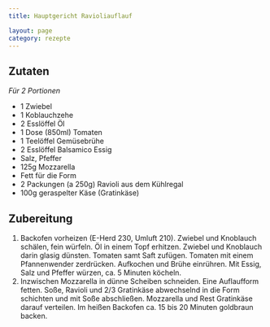 ```yaml
---
title: Hauptgericht Ravioliauflauf

layout: page
category: rezepte
---
```


Zutaten
-------
*Für 2 Portionen*

- 1 Zwiebel
- 1 Koblauchzehe
- 2 Esslöffel Öl
- 1 Dose (850ml) Tomaten
- 1 Teelöffel Gemüsebrühe
- 2 Esslöffel Balsamico Essig
- Salz, Pfeffer
- 125g Mozzarella
- Fett für die Form
- 2 Packungen (a 250g) Ravioli aus dem Kühlregal
- 100g geraspelter Käse (Gratinkäse)

Zubereitung
-----------
1. Backofen vorheizen (E-Herd 230, Umluft 210). Zwiebel und Knoblauch schälen, fein würfeln. 
Öl in einem Topf erhitzen. Zwiebel und Knoblauch darin glasig dünsten. 
Tomaten samt Saft zufügen. Tomaten mit einem Pfannenwender zerdrücken. 
Aufkochen und Brühe einrühren. Mit Essig, Salz und Pfeffer würzen, ca. 5 Minuten köcheln.
2. Inzwischen Mozzarella in dünne Scheiben schneiden. Eine Auflaufform fetten. 
Soße, Ravioli und 2/3 Gratinkäse abwechselnd in die Form schichten und mit Soße abschließen.
Mozzarella und Rest Gratinkäse darauf verteilen. Im heißen Backofen ca. 15 bis 20 Minuten goldbraun backen.
